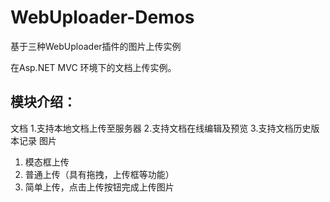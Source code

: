 # WebUploader-Demos
基于三种WebUploader插件的图片上传实例

在Asp.NET MVC 环境下的文档上传实例。

## 模块介绍：
文档
1.支持本地文档上传至服务器
2.支持文档在线编辑及预览
3.支持文档历史版本记录
图片
1. 模态框上传
2. 普通上传（具有拖拽，上传框等功能）
3. 简单上传，点击上传按钮完成上传图片
